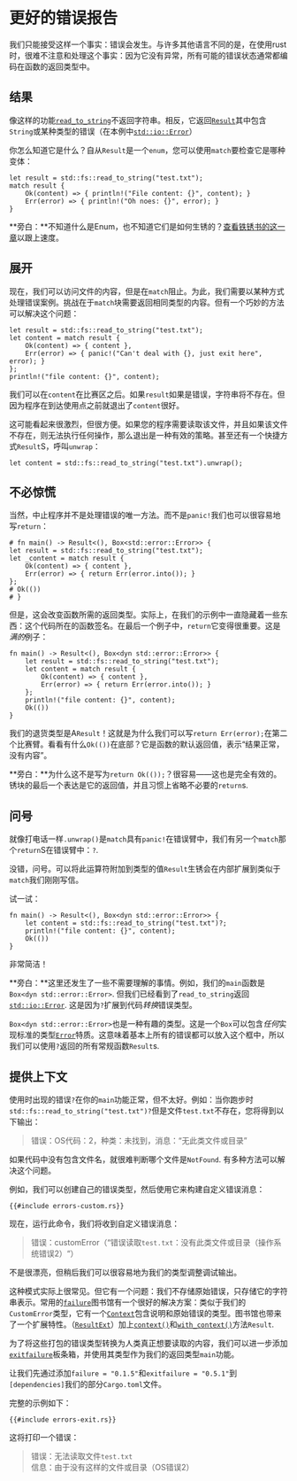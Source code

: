 # 更好的错误报告

我们只能接受这样一个事实：错误会发生。与许多其他语言不同的是，在使用rust时，很难不注意和处理这个事实：因为它没有异常，所有可能的错误状态通常都编码在函数的返回类型中。

## 结果

像这样的功能[`read_to_string`]不返回字符串。相反，它返回[`Result`]其中包含`String`或某种类型的错误（在本例中[`std::io::Error`]）

[`read_to_string`]: https://doc.rust-lang.org/1.31.0/std/fs/fn.read_to_string.html

[`result`]: https://doc.rust-lang.org/1.31.0/std/result/index.html

[`std::io::error`]: https://doc.rust-lang.org/1.31.0/std/io/type.Result.html

你怎么知道它是什么？自从`Result`是一个`enum`，您可以使用`match`要检查它是哪种变体：

```rust,no_run
let result = std::fs::read_to_string("test.txt");
match result {
    Ok(content) => { println!("File content: {}", content); }
    Err(error) => { println!("Oh noes: {}", error); }
}
```

<aside>

**旁白：**不知道什么是Enum，也不知道它们是如何生锈的？[查看铁锈书的这一章](https://doc.rust-lang.org/1.31.0/book/ch06-00-enums.html)以跟上速度。

</aside>

## 展开

现在，我们可以访问文件的内容，但是在`match`阻止。为此，我们需要以某种方式处理错误案例。挑战在于`match`块需要返回相同类型的内容。但有一个巧妙的方法可以解决这个问题：

```rust,no_run
let result = std::fs::read_to_string("test.txt");
let content = match result {
    Ok(content) => { content },
    Err(error) => { panic!("Can't deal with {}, just exit here", error); }
};
println!("file content: {}", content);
```

我们可以在`content`在比赛区之后。如果`result`如果是错误，字符串将不存在。但因为程序在到达使用点之前就退出了`content`很好。

这可能看起来很激烈，但很方便。如果您的程序需要读取该文件，并且如果该文件不存在，则无法执行任何操作，那么退出是一种有效的策略。甚至还有一个快捷方式`Result`S，呼叫`unwrap`：

```rust,no_run
let content = std::fs::read_to_string("test.txt").unwrap();
```

## 不必惊慌

当然，中止程序并不是处理错误的唯一方法。而不是`panic!`我们也可以很容易地写`return`：

```rust,no_run
# fn main() -> Result<(), Box<std::error::Error>> {
let result = std::fs::read_to_string("test.txt");
let _content = match result {
    Ok(content) => { content },
    Err(error) => { return Err(error.into()); }
};
# Ok(())
# }
```

但是，这会改变函数所需的返回类型。实际上，在我们的示例中一直隐藏着一些东西：这个代码所在的函数签名。在最后一个例子中，`return`它变得很重要。这是*满的*例子：

```rust,no_run
fn main() -> Result<(), Box<dyn std::error::Error>> {
    let result = std::fs::read_to_string("test.txt");
    let content = match result {
        Ok(content) => { content },
        Err(error) => { return Err(error.into()); }
    };
    println!("file content: {}", content);
    Ok(())
}
```

我们的退货类型是A`Result`！这就是为什么我们可以写`return Err(error);`在第二个比赛臂。看看有什么`Ok(())`在底部？它是函数的默认返回值，表示“结果正常，没有内容”。

<aside>

**旁白：**为什么这不是写为`return Ok(());`？很容易——这也是完全有效的。锈块的最后一个表达是它的返回值，并且习惯上省略不必要的`return`s.

</aside>

## 问号

就像打电话一样`.unwrap()`是`match`具有`panic!`在错误臂中，我们有另一个`match`那个`return`S在错误臂中：`?`.

没错，问号。可以将此运算符附加到类型的值`Result`生锈会在内部扩展到类似于`match`我们刚刚写信。

试一试：

```rust,no_run
fn main() -> Result<(), Box<dyn std::error::Error>> {
    let content = std::fs::read_to_string("test.txt")?;
    println!("file content: {}", content);
    Ok(())
}
```

非常简洁！

<aside>

**旁白：**这里还发生了一些不需要理解的事情。例如，我们的`main`函数是`Box<dyn std::error::Error>`. 但我们已经看到了`read_to_string`返回[`std::io::Error`]. 这是因为`?`扩展到代码*转换*错误类型。

`Box<dyn std::error::Error>`也是一种有趣的类型。这是一个`Box`可以包含*任何*实现标准的类型[`Error`][`std::error::error`]特质。这意味着基本上所有的错误都可以放入这个框中，所以我们可以使用`?`返回的所有常规函数`Result`s.

[`std::error::error`]: https://doc.rust-lang.org/1.31.0/std/error/trait.Error.html

</aside>

## 提供上下文

使用时出现的错误`?`在你的`main`功能正常，但不太好。例如：当你跑步时`std::fs::read_to_string("test.txt")?`但是文件`test.txt`不存在，您将得到以下输出：

> 错误：OS代码：2，种类：未找到，消息：“无此类文件或目录”

如果代码中没有包含文件名，就很难判断哪个文件是`NotFound`. 有多种方法可以解决这个问题。

例如，我们可以创建自己的错误类型，然后使用它来构建自定义错误消息：

```rust,ignore
{{#include errors-custom.rs}}
```

现在，运行此命令，我们将收到自定义错误消息：

> 错误：customError（“错误读取`test.txt`：没有此类文件或目录（操作系统错误2）“）

不是很漂亮，但稍后我们可以很容易地为我们的类型调整调试输出。

这种模式实际上很常见。但它有一个问题：我们不存储原始错误，只存储它的字符串表示。常用的[`failure`]图书馆有一个很好的解决方案：类似于我们的`CustomError`类型，它有一个[`Context`]包含说明和原始错误的类型。图书馆也带来了一个扩展特性。（[`ResultExt`]）加上[`context()`]和[`with_context()`]方法`Result`.

[`failure`]: https://docs.rs/failure

[`context`]: https://docs.rs/failure/0.1.3/failure/struct.Context.html

[`resultext`]: https://docs.rs/failure/0.1.3/failure/trait.ResultExt.html

[`context()`]: https://docs.rs/failure/0.1.3/failure/trait.ResultExt.html#tymethod.context

[`with_context()`]: https://docs.rs/failure/0.1.3/failure/trait.ResultExt.html#tymethod.with_context

为了将这些打包的错误类型转换为人类真正想要读取的内容，我们可以进一步添加[`exitfailure`]板条箱，并使用其类型作为我们的返回类型`main`功能。

让我们先通过添加`failure = "0.1.5"`和`exitfailure = "0.5.1"`到`[dependencies]`我们的部分`Cargo.toml`文件。

完整的示例如下：

[`exitfailure`]: https://docs.rs/exitfailure

```rust,ignore
{{#include errors-exit.rs}}
```

这将打印一个错误：

> 错误：无法读取文件`test.txt`\
> 信息：由于没有这样的文件或目录（OS错误2）
